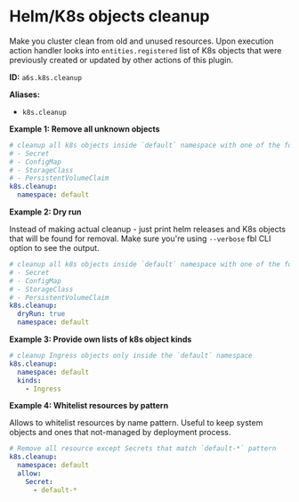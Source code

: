 # Helm/K8s objects cleanup

Make you cluster clean from old and unused resources. 
Upon execution action handler looks into `entities.registered` list of K8s objects that were previously created or updated by other actions of this plugin.

**ID:** `a6s.k8s.cleanup`

**Aliases:**
* `k8s.cleanup`

**Example 1: Remove all unknown objects**

```yaml
# cleanup all k8s objects inside `default` namespace with one of the following kind:
# - Secret
# - ConfigMap
# - StorageClass
# - PersistentVolumeClaim
k8s.cleanup:
  namespace: default
```

**Example 2: Dry run**

Instead of making actual cleanup - just print helm releases and K8s objects that will be found for removal. Make sure you're using `--verbose` fbl CLI option to see the output. 

```yaml
# cleanup all k8s objects inside `default` namespace with one of the following kind:
# - Secret
# - ConfigMap
# - StorageClass
# - PersistentVolumeClaim
k8s.cleanup:
  dryRun: true
  namespace: default
```

**Example 3: Provide own lists of k8s object kinds**

```yaml
# cleanup Ingress objects only inside the `default` namespace
k8s.cleanup:
  namespace: default
  kinds: 
    - Ingress      
```

**Example 4: Whitelist resources by pattern**

Allows to whitelist resources by name pattern. Useful to keep system objects and ones that not-managed by deployment process.

```yaml
# Remove all resource except Secrets that match `default-*` pattern
k8s.cleanup:
  namespace: default
  allow: 
    Secret:
      - default-*  
```
